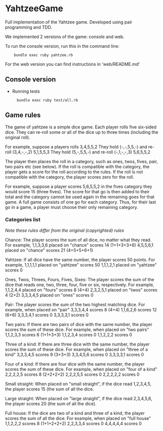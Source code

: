 # YahtzeeGame

Full implementation of the Yahtzee game. Developed using pair programming and TDD.

We implemented 2 versions of the game: console and web.

To run the console version, run this in the command line:

        bundle exec ruby yahtzee.rb

For the web version you can find instructions in 'web/README.md'

## Console version

- Running tests

        bundle exec ruby test/all.rb

## Game rules

The game of yahtzee is a simple dice game. Each player
rolls five six-sided dice. They can re-roll some or all
of the dice up to three times (including the original roll).

For example, suppose a players rolls
    3,4,5,5,2
They hold (-,-,5,5,-) and re-roll (3,4,-,-,2)
    5,1,5,5,3
They hold (5,-,5,5,-) and re-roll (-,1,-,-,3)
    5,6,5,5,2

The player then places the roll in a category, such as ones,
twos, fives, pair, two pairs etc (see below). If the roll is
compatible with the category, the player gets a score for the
roll according to the rules. If the roll is not compatible
with the category, the player scores zero for the roll.

For example, suppose a player scores 5,6,5,5,2 in the fives
category they would score 15 (three fives). The score for
that go is then added to their total and the category cannot
be used again in the remaining goes for that game.
A full game consists of one go for each category. Thus, for
their last go in a game, a player must choose their only
remaining category.

### Categories list

_Note these rules differ from the original (copyrighted) rules_

Chance:
  The player scores the sum of all dice,
  no matter what they read.
  For example,
   1,1,3,3,6 placed on "chance" scores 14 (1+1+3+3+6)
   4,5,5,6,1 placed on "chance" scores 21 (4+5+5+6+1)

Yahtzee:
  If all dice have the same number,
  the player scores 50 points.
    For example,
   1,1,1,1,1 placed on "yahtzee" scores 50
   1,1,1,2,1 placed on "yahtzee" scores 0

Ones, Twos, Threes, Fours, Fives, Sixes:
  The player scores the sum of the dice that reads one,
    two, three, four, five or six, respectively.
    For example,
   1,1,2,4,4 placed on "fours" scores 8 (4+4)
   2,3,2,5,1 placed on "twos" scores 4  (2+2)
   3,3,3,4,5 placed on "ones" scores 0

Pair:
  The player scores the sum of the two highest matching dice.
  For example, when placed on "pair"
     3,3,3,4,4 scores 8 (4+4)
   1,1,6,2,6 scores 12 (6+6)
   3,3,3,4,1 scores 0
   3,3,3,3,1 scores 0

Two pairs:
  If there are two pairs of dice with the same number, the
  player scores the sum of these dice.
    For example, when placed on "two pairs"
   1,1,2,3,3 scores 8 (1+1+3+3)
   1,1,2,3,4 scores 0
   1,1,2,2,2 scores 0

Three of a kind:
  If there are three dice with the same number, the player
  scores the sum of these dice.
    For example, when placed on "three of a kind"
    3,3,3,4,5 scores 9 (3+3+3)
    3,3,4,5,6 scores 0
    3,3,3,3,1 scores 0

Four of a kind:
  If there are four dice with the same number, the player
  scores the sum of these dice.
    For example, when placed on "four of a kind"
    2,2,2,2,5 scores 8 (2+2+2+2)
    2,2,2,5,5 scores 0
    2,2,2,2,2 scores 0

Small straight:
  When placed on "small straight", if the dice read
    1,2,3,4,5, the player scores 15 (the sum of all the dice.

Large straight:
  When placed on "large straight", if the dice read
    2,3,4,5,6, the player scores 20 (the sum of all the dice).

Full house:
  If the dice are two of a kind and three of a kind, the
  player scores the sum of all the dice.
    For example, when placed on "full house"
    1,1,2,2,2 scores 8 (1+1+2+2+2)
        2,2,3,3,4 scores 0
    4,4,4,4,4 scores 0
